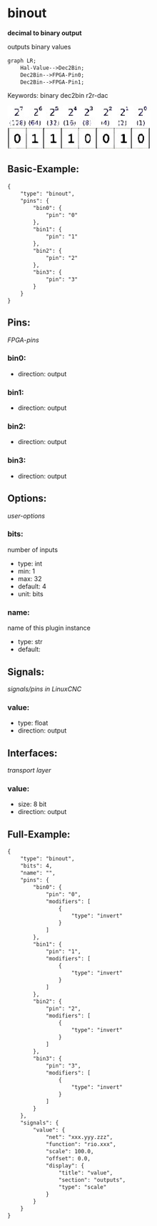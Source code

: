 # binout
**decimal to binary output**

outputs binary values
```mermaid
graph LR;
    Hal-Value-->Dec2Bin;
    Dec2Bin-->FPGA-Pin0;
    Dec2Bin-->FPGA-Pin1;
```
        

Keywords: binary dec2bin r2r-dac


![image.png](image.png)

## Basic-Example:
```
{
    "type": "binout",
    "pins": {
        "bin0": {
            "pin": "0"
        },
        "bin1": {
            "pin": "1"
        },
        "bin2": {
            "pin": "2"
        },
        "bin3": {
            "pin": "3"
        }
    }
}
```

## Pins:
*FPGA-pins*
### bin0:

 * direction: output

### bin1:

 * direction: output

### bin2:

 * direction: output

### bin3:

 * direction: output


## Options:
*user-options*
### bits:
number of inputs

 * type: int
 * min: 1
 * max: 32
 * default: 4
 * unit: bits

### name:
name of this plugin instance

 * type: str
 * default: 


## Signals:
*signals/pins in LinuxCNC*
### value:

 * type: float
 * direction: output


## Interfaces:
*transport layer*
### value:

 * size: 8 bit
 * direction: output


## Full-Example:
```
{
    "type": "binout",
    "bits": 4,
    "name": "",
    "pins": {
        "bin0": {
            "pin": "0",
            "modifiers": [
                {
                    "type": "invert"
                }
            ]
        },
        "bin1": {
            "pin": "1",
            "modifiers": [
                {
                    "type": "invert"
                }
            ]
        },
        "bin2": {
            "pin": "2",
            "modifiers": [
                {
                    "type": "invert"
                }
            ]
        },
        "bin3": {
            "pin": "3",
            "modifiers": [
                {
                    "type": "invert"
                }
            ]
        }
    },
    "signals": {
        "value": {
            "net": "xxx.yyy.zzz",
            "function": "rio.xxx",
            "scale": 100.0,
            "offset": 0.0,
            "display": {
                "title": "value",
                "section": "outputs",
                "type": "scale"
            }
        }
    }
}
```
